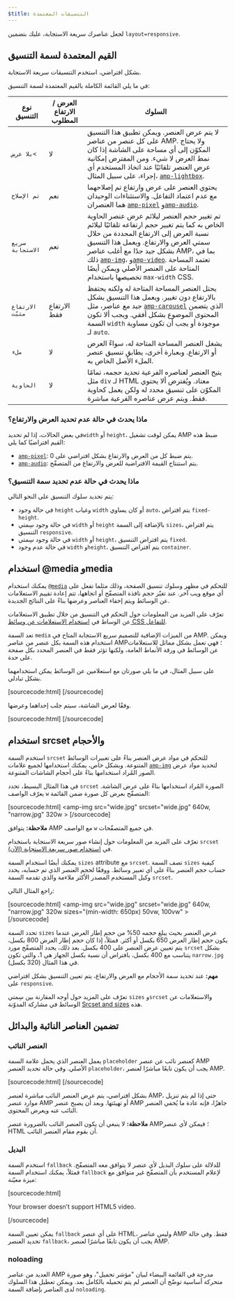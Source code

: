 ```yaml
---
$title: التنسيقات المعتمدة
---
```


لجعل عناصرك سريعة الاستجابة،
عليك بتضمين `layout=responsive`.

## القيم المعتمدة لسمة التنسيق

بشكل افتراضي،
استخدم التنسيقات سريعة الاستجابة.

في ما يلي القائمة الكاملة بالقيم المعتمدة لسمة التنسيق:

<table>
  <thead>
    <tr>
      <th class="col-twenty" data-th="Layout type">نوع التنسيق</th>
      <th class="col-twenty" data-th="Width/height required">العرض / الارتفاع المطلوب</th>
      <th data-th="Behavior">السلوك</th>
    </tr>
  </thead>
  <tbody>
    <tr>
      <td class="col-twenty" data-th="Layout type"><code>بلا عرض<</code></td>
      <td class="col-twenty" data-th="Description">لا</td>
      <td data-th="Behavior">لا يتم عرض العنصر. ويمكن تطبيق هذا التنسيق على كل عنصر من عناصر AMP. ولا يحتاج المكوّن إلى أي مساحة على الشاشة إذا كان نمط العرض لا شيء. ومن المفترض إمكانية عرض العنصر تلقائيًا عند اتخاذ المستخدم أي إجراء، على سبيل المثال، <a href="/ar/docs/reference/components/amp-lightbox.html"><code>amp-lightbox</code></a>.</td>
    </tr>
    <tr>
      <td class="col-twenty" data-th="Layout type"><code>تم الإصلاح</code></td>
      <td class="col-twenty" data-th="Description">نعم</td>
      <td data-th="Behavior">يحتوي العنصر على عرض وارتفاع تم إصلاحهما مع عدم اعتماد التفاعل. والاستثناءات الوحيدان هما العنصران <a href="/docs/reference/components/amp-pixel.html"><code>amp-pixel</code></a> و<a href="/docs/reference/components/amp-audio.html"><code>amp-audio</code></a>.</td>
    </tr>
    <tr>
      <td class="col-twenty" data-th="Layout type"><code>سريع الاستجابة</code></td>
      <td class="col-twenty" data-th="Description">نعم</td>
      <td data-th="Behavior">تم تغيير حجم العنصر ليلائم عرض عنصر الحاوية الخاص به كما يتم تغيير حجم ارتفاعه تلقائيًا ليلائم نسبة العرض إلى الارتفاع المحددة من خلال سمتي العرض والارتفاع. ويعمل هذا التنسيق بشكل جيد جدًا مع أغلب عناصر AMP، بما في ذلك <a href="/docs/reference/components/amp-img.html"><code>amp-img</code></a>، و<a href="/docs/reference/components/amp-video.html"><code>amp-video</code></a>. تعتمد المساحة المتاحة على العنصر الأصلي ويمكن أيضًا تخصيصها باستخدام <code>max-width</code> CSS.</td>
    </tr>
    <tr>
      <td class="col-twenty" data-th="Layout type"><code>الارتفاع مثبّت</code></td>
      <td class="col-twenty" data-th="Description">الارتفاع فقط</td>
      <td data-th="Behavior">يحتل العنصر المساحة المتاحة له ولكنه يحتفظ بالارتفاع دون تغيير. ويعمل هذا التنسيق بشكل جيد مع عناصر، مثل <a href="/{{g.doc('/content/amp-dev/documentation/components/reference/amp-carousel.md', locale=doc.locale).url.path}}"><code>amp-carousel</code></a> الذي يتضمن المحتوى الموضوع بشكل أفقي. ويجب ألا تكون السمة <code>width</code> موجودة أو يجب أن تكون مساوية لـ <code>auto</code>.</td>
    </tr>
    <tr>
      <td class="col-twenty" data-th="Layout type"><code>ملء</code></td>
      <td class="col-twenty" data-th="Description">لا</td>
      <td data-th="Behavior">يشغل العنصر المساحة المتاحة له، سواءً العرض أو الارتفاع. وبعبارة أخرى، يطابق تنسيق عنصر الملء الأصل الخاص به.</td>
    </tr>
    <tr>
      <td class="col-twenty" data-th="Layout type"><code>الحاوية</code></td>
      <td class="col-twenty" data-th="Description">لا</td>
      <td data-th="Behavior">يتيح العنصر لعناصره الفرعية تحديد حجمه، تمامًا مثل <code>div</code> لـ HTML معتاد. ويُفترض ألا يحتوي المكوّن على تنسيق محدد له ولكن يعمل كحاوية فقط. ويتم عرض عناصره الفرعية مباشرة.</td>
    </tr>
  </tbody>
</table>

### ماذا يحدث في حالة عدم تحديد العرض والارتفاع؟

في بعض الحالات، إذا لم تحديد`width` أو `height`،
يمكن لوقت تشغيل AMP ضبط هذه القيم افتراضيًا كما يلي:

* [`amp-pixel`](/docs/reference/components/amp-pixel.html): يتم ضبط كل من العرض والارتفاع بشكل افتراضي على 0.
* [`amp-audio`](/docs/reference/components/amp-audio.html): يتم استنتاج القيمة الافتراضية للعرض والارتفاع من المتصفّح.

### ماذا يحدث في حالة عدم تحديد سمة التنسيق؟

يتم تحديد سلوك التنسيق على النحو التالي:

* في حالة وجود `height` وغياب `width` أو كان يساوي `auto`، يتم افتراض `fixed-height`.
* في حالة وجود سِمتي `width` أو `height` بالإضافة إلى السمة `sizes`، يتم افتراض التنسيق `responsive`.
* في حالة وجود سِمتي `width` أو `height`، يتم افتراض التنسيق `fixed`.
* في حالة عدم وجود `width` و`height`، يتم افتراض التنسيق `container`.

## استخدام @media وmedia

يمكنك استخدام [`@media`](https://developer.mozilla.org/en-US/docs/Web/CSS/@media)
للتحكم في مظهر وسلوك تنسيق الصفحة، وذلك مثلما تفعل على أي موقع ويب آخر.
عند تغيّر حجم نافذة المتصفّح أو اتجاهها،
تتم إعادة تقييم الاستعلامات عن الوسائط ويتم إخفاء العناصر وعرضها
بناءً على النتائج الجديدة.

تعرّف على المزيد من المعلومات حول التحكم في التنسيق من خلال تطبيق الاستعلامات عن الوساط في
[استخدام الاستعلامات عن وسائط CSS للتفاعل](https://developers.google.com/web/fundamentals/design-and-ui/responsive/fundamentals/use-media-queries?hl=en).

تعد السمة `media` من الميزات الإضافية للتصميم سريع الاستجابة المتاح في AMP.
ويمكن استخدام هذه السمة بكل عنصر من عناصر AMP؛
فهي تعمل بشكل مماثل للاستعلامات عن الوسائط في ورقة الأنماط العامة،
ولكنها تؤثر فقط في العنصر المحدد بكل صفحة على حدة.

على سبيل المثال، في ما يلي صورتان مع استعلامين عن الوسائط يمكن استخدامهما بشكل تبادلي.

[sourcecode:html]
<amp-img
    media="(min-width: 650px)"
    src="wide.jpg"
    width=466
    height=355
    layout="responsive" >
</amp-img>
[/sourcecode]

وفقًا لعرض الشاشة، سيتم جلب إحداهما وعرضها.

[sourcecode:html]
<amp-img
    media="(max-width: 649px)"
    src="narrow.jpg"
    width=527
    height=193
    layout="responsive" >
</amp-img>
[/sourcecode]

## استخدام srcset والأحجام

استخدم السمة `srcset` للتحكم في مواد عرض العنصر
بناءً على تعبيرات الوسائط المتنوعة.
وبشكل خاص، يمكنك استخدامها لجميع علامات <a href="/docs/reference/components/amp-img.html">`amp-img`</a>
لتحديد مواد عرض الصور المُراد استخدامها بناءً على أحجام الشاشات المتنوعة.

في هذا المثال البسيط،
تحدد `srcset` الصورة المُراد استخدامها بناءً على عرض الشاشة.
يعرّف الواصف `w` المتصفّح بعرض كل صورة ضمن القائمة:

[sourcecode:html]
<amp-img
    src="wide.jpg"
    srcset="wide.jpg" 640w,
           "narrow.jpg" 320w >
</amp-img>
[/sourcecode]

**ملاحظة:** يتوافق AMP مع الواصف `w` في جميع المتصفّحات.

تعرّف على المزيد من المعلومات حول إنشاء صور سريعة الاستجابة باستخدام `srcset`
في [استخدام صور سريعة الاستجابة (الآن)](http://alistapart.com/article/using-responsive-images-now).

يمكنك أيضًا استخدام السمة `sizes` attribute مع `srcset`.
تصف السمة `sizes` كيفية حساب حجم العنصر
بناءً على أي تعبير وسائط.
ووفقًا لحجم العنصر الذي تم حسابه،
يحدد وكيل المستخدم المصدر الأكثر ملاءمة والذي تقدمه السمة `srcset`.

راجع المثال التالي:

[sourcecode:html]
<amp-img
    src="wide.jpg"
    srcset="wide.jpg" 640w,
           "narrow.jpg" 320w
    sizes="(min-width: 650px) 50vw, 100vw" >
</amp-img>
[/sourcecode]

تحدد السمة `sizes` عرض العنصر بحيث يبلغ حجمه 50% من حجم إطار العرض
عندما يكون حجم إطار العرض 650 بكسل أو أكثر.
فمثلاً، إذا كان حجم إطار العرض 800 بكسل،
يتم تعيين عرض العنصر على 400 بكسل.
بعد ذلك، يحدد المتصفّح مورد `srcset` بشكل يتناسب مع 400 بكسل،
بافتراض أن نسبة بكسل الجهاز هي 1،
والتي تكون `narrow.jpg` في هذا المثال (320 بكسل).

**مهم:** عند تحديد سمة الأحجام مع العرض والارتفاع،
يتم تعيين التنسيق بشكل افتراضي على `responsive`.

تعرّف على المزيد حول أوجه المقارنة بين سِمتي `sizes` و`srcset`
والاستعلامات عن الوسائط في مشاركة المدوّنة
[Srcset and sizes](https://ericportis.com/posts/2014/srcset-sizes/) هذه.

## تضمين العناصر النائبة والبدائل

### العنصر النائب

يعمل العنصر الذي يحمل علامة السمة `placeholder` كعنصر
نائب عن عنصر AMP الأصلي.
وفي حالة تحديد العنصر `placeholder`، يجب أن يكون تابعًا مباشرًا لعنصر AMP.

[sourcecode:html]
<amp-anim src="animated.gif" width=466 height=355 layout="responsive" >
    <amp-img placeholder src="preview.png" layout="fill"></amp-img>
</amp-anim>
[/sourcecode]

بشكل افتراضي، يتم عرض العنصر النائب مباشرة لعنصر AMP،
حتى إذا لم يتم تنزيل موارد عنصر AMP أو تهيئتها.
وبعد أن يصبح عنصر AMP جاهزًا، فإنه عادة ما يُخفي العنصر النائب عنه ويعرض المحتوى.

**ملاحظة:** لا ينبغي أن يكون العنصر النائب بالضرورة عنصر AMP؛
فيمكن لأي عنصر HTML أن يقوم مقام العنصر النائب.

### البديل

استخدم السمة `fallback` للدلالة على سلوك البديل
لأي عنصر لا يتوافق معه المتصفّح.
فمثلاً، يمكنك استخدام السمة `fallback` لإعلام المستخدم
بأن المتصفّح غير متوافق مع ميزة معيّنة:

[sourcecode:html]
<amp-video width=400 height=300 src="https://yourhost.com/videos/myvideo.mp4"
    poster="myvideo-poster.jpg" >
  <div fallback>
        <p>Your browser doesn’t support HTML5 video.</p>
  </div>
</amp-video>
[/sourcecode]

يمكن تعيين السمة `fallback` على أي عنصر HTML، وليس عناصر AMP فقط.
وفي حالة تحديد العنصر `fallback`، يجب أن يكون تابعًا مباشرًا لعنصر AMP.

### noloading

العديد من عناصر AMP مدرجة في القائمة البيضاء لبيان "مؤشر تحميل"،
وهو صورة متحركة أساسية توضّح أن العنصر لم يتم تحميله بالكامل بعد.
ويمكن تعطيل هذا السلوك لدى العناصر بإضافة السمة `noloading`.
